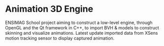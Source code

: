 # Animation 3D Engine

ENSIMAG School project aiming to construct a low-level engine, through OpenGL and the Qt framework in C++, to import BVH & models to construct skinning and visualize animations. Latest update imported data from XSens motion tracking sensor to display captured animation.
